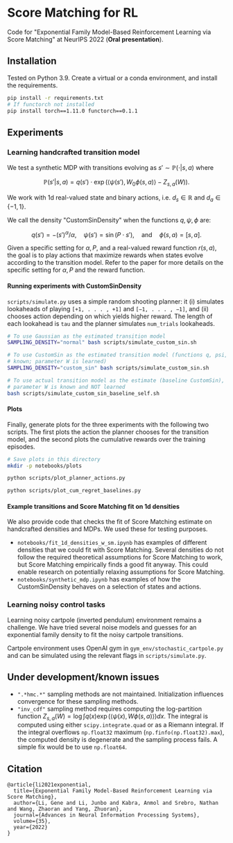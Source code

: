 # Score Matching for RL
Code for "Exponential Family Model-Based 
Reinforcement Learning via Score Matching" at NeurIPS 2022 (**Oral
presentation**).

## Installation

Tested on Python 3.9. Create a virtual or a conda environment, and install 
the requirements.

```bash
pip install -r requirements.txt
# If functorch not installed
pip install torch==1.11.0 functorch==0.1.1
```

## Experiments

### Learning handcrafted transition model

We test a synthetic MDP with transitions evolving as $s' \sim 
\mathbb{P}( \cdot | s, a)$ where
```math
\mathbb{P}(s' | s, a) = q(s') \cdot \exp (\langle \psi(s'), W_0 \phi(s, a) \rangle - Z_{s, a}(W)).
```
We work with 1d real-valued state and binary actions, i.e. $d_s \in \mathbb{R}$ 
and $d_a \in \{-1, 1\}$.

We call the density "CustomSinDensity" when the functions $q, \psi, \phi$ are:
```math
q(s') = -(s')^{\alpha} / \alpha, \quad \psi(s') = \sin (P \cdot s'), \quad \text{and} \quad \phi(s, a) = [s, a].
```

Given a specific setting for $\alpha, P$, and a real-valued reward function 
$r(s, a)$, the goal is to play actions that maximize rewards when states 
evolve according to the transition model. Refer to the paper for more details on 
the specific setting for $\alpha, P$ and the reward function.

#### Running experiments with CustomSinDensity

`scripts/simulate.py` uses a simple random shooting planner: it (i) simulates 
lookaheads of playing `[+1, . . . , +1]` and `[−1, . . . , −1]`, and (ii) 
chooses action depending on which yields higher reward. The length of each 
lookahead is `tau` and the planner simulates `num_trials` lookaheads.

```bash
# To use Gaussian as the estimated transition model
SAMPLING_DENSITY="normal" bash scripts/simulate_custom_sin.sh

# To use CustomSin as the estimated transition model (functions q, psi, phi 
# known; parameter W is learned)
SAMPLING_DENSITY="custom_sin" bash scripts/simulate_custom_sin.sh

# To use actual transition model as the estimate (baseline CustomSin), i.e. 
# parameter W is known and NOT learned
bash scripts/simulate_custom_sin_baseline_self.sh
```

#### Plots

Finally, generate plots for the three experiments with the following two 
scripts. The first plots the action the planner chooses for the transition 
model, and the second plots the cumulative rewards over the training episodes.

```bash
# Save plots in this directory
mkdir -p notebooks/plots

python scripts/plot_planner_actions.py

python scripts/plot_cum_regret_baselines.py
```

#### Example transitions and Score Matching fit on 1d densities

We also provide code that checks the fit of Score Matching estimate on 
handcrafted densities and MDPs. We used these for testing purposes.
- `notebooks/fit_1d_densities_w_sm.ipynb` has examples of different
  densities that we could fit with Score Matching. Several densities do not
  follow the required theoretical assumptions for Score Matching to work,
  but Score Matching empirically finds a good fit anyway. This could enable
  research on potentially relaxing assumptions for Score Matching.
- `notebooks/synthetic_mdp.ipynb` has examples of how the CustomSinDensity 
  behaves on a selection of states and actions.

### Learning noisy control tasks

Learning noisy cartpole (inverted pendulum) environment remains a challenge. 
We have tried several noise models and guesses for an exponential family 
density to fit the noisy cartpole transitions.

Cartpole environment uses OpenAI gym in `gym_env/stochastic_cartpole.py` and 
can be simulated using the relevant flags in `scripts/simulate.py`.

## Under development/known issues

- `".*hmc.*"` sampling methods are not maintained. Initialization influences 
  convergence for these sampling methods.
- `"inv_cdf"` sampling method requires computing the log-partition function 
  $Z_{s, a}(W) = \log \int q(x) \exp (\langle \psi(x), W \phi(s, a) \rangle) dx$.
  The integral is computed using either `scipy.integrate.quad` or as a 
  Riemann integral. If the integral overflows `np.float32` maximum
  (`np.finfo(np.float32).max`), the computed density is degenerate and the 
  sampling process fails. A simple fix would be to use `np.float64`.

## Citation

```
@article{li2021exponential,
  title={Exponential Family Model-Based Reinforcement Learning via Score Matching},
  author={Li, Gene and Li, Junbo and Kabra, Anmol and Srebro, Nathan and Wang, Zhaoran and Yang, Zhuoran},
  journal={Advances in Neural Information Processing Systems},
  volume={35},
  year={2022}
}
```
